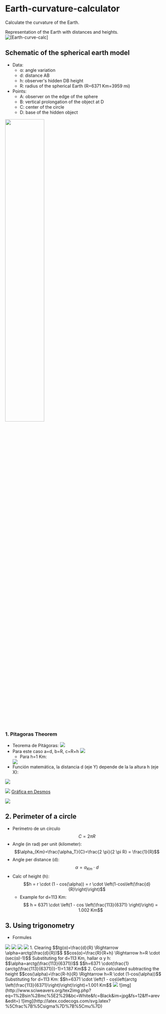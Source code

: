 # Earth-curvature-calculator
Calculate the curvature of the Earth.

Representation of the Earth with distances and heights.
![[Earth-curve-calc]](Earth-curve-calc.png)


## Schematic of the spherical earth model
- Data:
	- α: angle variation
	- d: distance AB
	- h: observer's hidden DB height
	- R: radius of the spherical Earth (R=6371 Km=3959 mi)
- Points:
	- A: observer on the edge of the sphere
	- B: vertical prolongation of the object at D
	- C: center of the circle
	- D: base of the hidden object
<img src="https://raw.githubusercontent.com/Curiosity432/Earth-curvature-calculator/main/Trigonometry-sphere.png" width=50% height=50%>

### 1. Pitagoras Theorem
- Teorema de Pitágoras: <img src="https://render.githubusercontent.com/render/math?math=a²+b²=c² \Rightarrow c=\sqrt{a²+b²}">
- Para este caso a=d, b=R, c=R+h
  <img src="https://render.githubusercontent.com/render/math?math=d^2+R^2=(R+h)^2 \Rightarrow d=\sqrt{(R+h)²-R²}=\sqrt{2Rh+h^2}">
	- Para h=1 Km:
	<img src="https://render.githubusercontent.com/render/math?math=d=\sqrt{(2 \cdot 6371 \cdot 1) + 1²}=112.885 Km">
- Función matemática, la distancia d (eje Y) depende de la  la altura h (eje X): 
<img src="https://render.githubusercontent.com/render/math?math=y=\sqrt{12742 x + x^2}">

![](Grafica-curvatura.png)
[Gráfica en Desmos](https://www.desmos.com/calculator/cbdgduxedl)



<img src="https://render.githubusercontent.com/render/math?math=">

## 2. Perimeter of a circle
- Perímetro de un círculo
$$C=2 \pi R$$
- Angle (in rad) per unit (kilometer):
$$\alpha_{Km}=\frac{\alpha_T}{C}=\frac{2 \pi}{2 \pi R} = \frac{1}{R}$$
- Angle per distance (d):
$$\alpha=\alpha_{Km} \cdot d$$
- Calc of height (h):
$$h = r \cdot (1 - cos(\alpha)) = r \cdot \left(1-cos\left(\frac{d}{R}\right)\right)$$
	- Example for d=113 Km:
$$ h = 6371 \cdot \left(1 - cos \left(\frac{113}{6371} \right)\right) = 1.002 Km$$

## 3. Using trigonometry
- Formules
<img src="https://render.githubusercontent.com/render/math?math=sen^2(\alpha)+cos^2(α)=1">
<img src="https://render.githubusercontent.com/render/math?math=cos(α)=\frac{R}{R+h} \approx \frac{R-h}{R}">
<img src="https://render.githubusercontent.com/render/math?math=sin(α)=\frac{d}{R+h}">
<img src="https://render.githubusercontent.com/render/math?math=tg(α)=\frac{d}{R}">
1. Clearing
$$tg(α)=\frac{d}{R} \Rightarrow \alpha=arctg(\frac{d}{R})$$
$$cos(α)=\frac{R}{R+h} \Rightarrow h=R \cdot (sec(α)-1)$$
	Substituting for d=113 Km, hallar α y h:
	$$\alpha=arctg(\frac{113}{6371})$$
	$$h=6371 \cdot(\frac{1}{arctg(\frac{113}{6371})}-1)=1.187 Km$$
2. Cosin calculated subtracting the height
$$cos(\alpha)=\frac{R-h}{R} \Rightarrow h=R \cdot (1-cos(\alpha))$$
	Substituting for d=113 Km:
	$$h=6371 \cdot \left(1 - cos\left(arctg \left(\frac{113}{6371}\right)\right)\right)=1.001 Km$$
	
	
<img src="https://render.githubusercontent.com/render/math?math=sen^2(α)+cos^2(α)=1">
![img](http://www.sciweavers.org/tex2img.php?eq=1%2Bsin%28mc%5E2%29&bc=White&fc=Black&im=jpg&fs=12&ff=arev&edit=)
![img](http://latex.codecogs.com/svg.latex?%5Cfrac%7B%5Csigma%7D%7B%5Cmu%7D)

